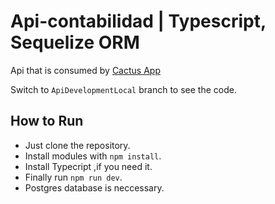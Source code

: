 # Api-contabilidad | Typescript, Sequelize ORM

Api that is consumed by [Cactus App](https://github.com/luismiguel0406/cactus)

Switch to `ApiDevelopmentLocal` branch to see the code.

## How to Run 

- Just clone the repository.
- Install modules with `npm install`.
- Install Typecript ,if you need it.
- Finally run `npm run dev`.
- Postgres database is neccessary.

